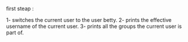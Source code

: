 first steap :

1- switches the current user to the user betty.
2- prints the effective username of the current user.
3- prints all the groups the current user is part of.
